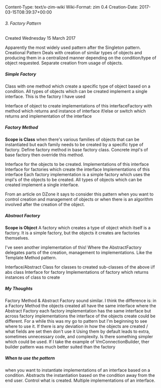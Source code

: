 Content-Type: text/x-zim-wiki
Wiki-Format: zim 0.4
Creation-Date: 2017-03-15T08:39:37+00:00

###### 3. Factory Pattern ######
Created Wednesday 15 March 2017

Apparently the most widely used pattern after the Singleton pattern.
Creational Pattern
Deals with creation of similar types of objects and producing them in a centralized manner depending on the condition/type of object requested.
Separate creation from usage of objects.

##### Simple Factory #####

Class with one method which create a specific type of object based on a condition.
All types of objects which can be created implement a single interface.
This is the factory I have used

Interface of object to create
implementations of this interfaceFactory with method which returns and instance of interface
if/else or switch which returns and implementation of the interface

##### Factory Method #####
**Scope is Class**
when there's various families of objects that can be instantiated
but each family needs to be created by a specific type of factory.
Define factory method in base factory class.
Concrete impl's of base factory then override this method.

Interface for the objects to be created.
Implementations of this interface
Interface for factories which create the interface
Implementations of this interface
	Each factory implementation is a simple factory which uses the impl's of the objects to be created.
All types of objects which can be created implement a single interface.

From an article on DZone it says to consider this pattern when you want to control creation and management of objects or when there is an algorithm involved after the creation of the object.

##### Abstract Factory #####
**Scope is Object**
A factory which creates a type of object which itself is a factory.
It is a simple factory, but the objects it creates are factories themselves.

I've seen another implementation of this! Where the AbstractFactory delegates parts of the creation, management to implementations. Like the Template Method pattern.

Interface/Abstract Class for classes to created
sub-classes of the above i/f abs class
Interface for factory
Implementations of factory which returns instances of class to create

##### My Thoughts #####
Factory Method & Abstract Factory sound similar.
	I think the difference is:
		in a Factory Method the objects created all have the same interface 
		where the Abstract Factory each factory implementation has the same interface but across factory implementations the interface of the objects create could be different.
For a while this was my go to pattern but I'm beginning to see where to use it.
	If there is any deviation in how the objects are created / what fields are set then don't use it
Using them by default leads to extra, sometimes unnecessary code, and complexity.
	Is there something simpler which could be used.
	If I take the example of VmConnectionBuilder, ther builder pattern was much better suited than the factory


##### When to use the pattern #####
when you want to instantiate implementations of an interface based on a condition.
Abstracts the instantiation based on the condition away from the end user.
Control what is created.
Multiple implementations of an interface. 
